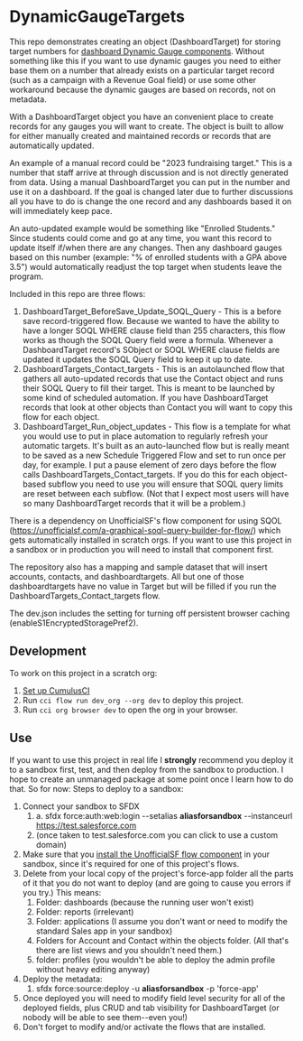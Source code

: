 # DynamicGaugeTargets

This repo demonstrates creating an object (DashboardTarget) for storing target numbers for [dashboard Dynamic Gauge components](https://help.salesforce.com/s/articleView?id=sf.dashboards_lex_chart_gauge.htm&type=5). Without something like this if you want to use dynamic gauges you need to either base them on a number that already exists on a particular target record (such as a campaign with a Revenue Goal field) or use some other workaround because the dynamic gauges are based on records, not on metadata.

With a DashboardTarget object you have an convenient place to create records for any gauges you will want to create. The object is built to allow for either manually created and maintained records or records that are automatically updated. 

An example of a manual record could be "2023 fundraising target." This is a number that staff arrive at through discussion and is not directly generated from data. Using a manual DashboardTarget you can put in the number and use it on a dashboard. If the goal is changed later due to further discussions all you have to do is change the one record and any dashboards based it on will immediately keep pace.

An auto-updated example would be something like "Enrolled Students." Since students could come and go at any time, you want this record to update itself if/when there are any changes. Then any dashboard gauges based on this number (example: "% of enrolled students with a GPA above 3.5") would automatically readjust the top target when students leave the program.

Included in this repo are three flows:
1. DashboardTarget_BeforeSave_Update_SOQL_Query - This is a before save record-triggered flow. Because we wanted to have the ability to have a longer SOQL WHERE clause field than 255 characters, this flow works as though the SOQL Query field were a formula. Whenever a DashboardTarget record's SObject or SOQL WHERE clause fields are updated it updates the SOQL Query field to keep it up to date.
2. DashboardTargets_Contact_targets - This is an autolaunched flow that gathers all auto-updated records that use the Contact object and runs their SOQL Query to fill their target. This is meant to be launched by some kind of scheduled automation. If you have DashboardTarget records that look at other objects than Contact you will want to copy this flow for each object.
3. DashboardTarget_Run_object_updates - This flow is a template for what you would use to put in place automation to regularly refresh your automatic targets. It's built as an auto-launched flow but is really meant to be saved as a new Schedule Triggered Flow and set to run once per day, for example. I put a pause element of zero days before the flow calls DashboardTargets_Contact_targets. If you do this for each object-based subflow you need to use you will ensure that SOQL query limits are reset between each subflow. (Not that I expect most users will have so many DashboardTarget records that it will be a problem.) 


There is a dependency on UnofficialSF's flow component for using SQOL (https://unofficialsf.com/a-graphical-soql-query-builder-for-flow/) which gets automatically installed in scratch orgs. If you want to use this project in a sandbox or in production you will need to install that component first.

The repository also has a mapping and sample dataset that will insert accounts, contacts, and dashboardtargets. All but one of those dashboardtargets have no value in Target but will be filled if you run the DashboardTargets_Contact_targets flow.

The dev.json includes the setting for turning off persistent browser caching (enableS1EncryptedStoragePref2).

## Development

To work on this project in a scratch org:

1. [Set up CumulusCI](https://cumulusci.readthedocs.io/en/latest/tutorial.html)
2. Run `cci flow run dev_org --org dev` to deploy this project.
3. Run `cci org browser dev` to open the org in your browser.

## Use

If you want to use this project in real life I **strongly** recommend you deploy it to a sandbox first, test, and then deploy from the sandbox to production. I hope to create an unmanaged package at some point once I learn how to do that. So for now: Steps to deploy to a sandbox:

1. Connect your sandbox to SFDX
    1. a. sfdx force:auth:web:login --setalias __aliasforsandbox__ --instanceurl https://test.salesforce.com 
    2. (once taken to test.salesforce.com you can click to use a custom domain)
2. Make sure that you [install the UnofficialSF flow component](https://unofficialsf.com/a-graphical-soql-query-builder-for-flow/) in your sandbox, since it's required for one of this project's flows. 
3. Delete from your local copy of the project's force-app folder all the parts of it that you do not want to deploy (and are going to cause you errors if you try.) This means:
    1. Folder: dashboards (because the running user won't exist)
    2. Folder: reports (irrelevant)
    3. Folder: applications (I assume you don't want or need to modify the standard Sales app in your sandbox)
    4. Folders for Account and Contact within the objects folder. (All that's there are list views and you shouldn't need them.)
    5. folder: profiles (you wouldn't be able to deploy the admin profile without heavy editing anyway)
4. Deploy the metadata:
    1. sfdx force:source:deploy -u __aliasforsandbox__ -p 'force-app'
5. Once deployed you will need to modify field level security for all of the deployed fields, plus CRUD and tab visibility for DashboardTarget (or nobody will be able to see them--even you!)
6. Don't forget to modify and/or activate the flows that are installed.
